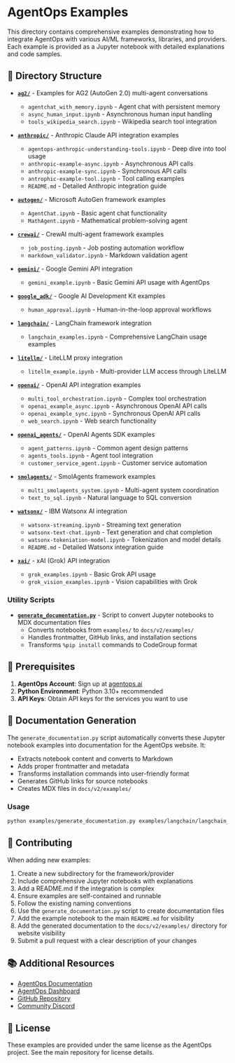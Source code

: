 # AgentOps Examples

This directory contains comprehensive examples demonstrating how to integrate AgentOps with various AI/ML frameworks, libraries, and providers. Each example is provided as a Jupyter notebook with detailed explanations and code samples.

## 📁 Directory Structure

- **[`ag2/`](./ag2/)** - Examples for AG2 (AutoGen 2.0) multi-agent conversations
  - `agentchat_with_memory.ipynb` - Agent chat with persistent memory
  - `async_human_input.ipynb` - Asynchronous human input handling
  - `tools_wikipedia_search.ipynb` - Wikipedia search tool integration

- **[`anthropic/`](./anthropic/)** - Anthropic Claude API integration examples
  - `agentops-anthropic-understanding-tools.ipynb` - Deep dive into tool usage
  - `anthropic-example-async.ipynb` - Asynchronous API calls
  - `anthropic-example-sync.ipynb` - Synchronous API calls
  - `antrophic-example-tool.ipynb` - Tool calling examples
  - `README.md` - Detailed Anthropic integration guide

- **[`autogen/`](./autogen/)** - Microsoft AutoGen framework examples
  - `AgentChat.ipynb` - Basic agent chat functionality
  - `MathAgent.ipynb` - Mathematical problem-solving agent

- **[`crewai/`](./crewai/)** - CrewAI multi-agent framework examples
  - `job_posting.ipynb` - Job posting automation workflow
  - `markdown_validator.ipynb` - Markdown validation agent

- **[`gemini/`](./gemini/)** - Google Gemini API integration
  - `gemini_example.ipynb` - Basic Gemini API usage with AgentOps

- **[`google_adk/`](./google_adk/)** - Google AI Development Kit examples
  - `human_approval.ipynb` - Human-in-the-loop approval workflows

- **[`langchain/`](./langchain/)** - LangChain framework integration
  - `langchain_examples.ipynb` - Comprehensive LangChain usage examples

- **[`litellm/`](./litellm/)** - LiteLLM proxy integration
  - `litellm_example.ipynb` - Multi-provider LLM access through LiteLLM

- **[`openai/`](./openai/)** - OpenAI API integration examples
  - `multi_tool_orchestration.ipynb` - Complex tool orchestration
  - `openai_example_async.ipynb` - Asynchronous OpenAI API calls
  - `openai_example_sync.ipynb` - Synchronous OpenAI API calls
  - `web_search.ipynb` - Web search functionality

- **[`openai_agents/`](./openai_agents/)** - OpenAI Agents SDK examples
  - `agent_patterns.ipynb` - Common agent design patterns
  - `agents_tools.ipynb` - Agent tool integration
  - `customer_service_agent.ipynb` - Customer service automation

- **[`smolagents/`](./smolagents/)** - SmolAgents framework examples
  - `multi_smolagents_system.ipynb` - Multi-agent system coordination
  - `text_to_sql.ipynb` - Natural language to SQL conversion

- **[`watsonx/`](./watsonx/)** - IBM Watsonx AI integration
  - `watsonx-streaming.ipynb` - Streaming text generation
  - `watsonx-text-chat.ipynb` - Text generation and chat completion
  - `watsonx-tokeniation-model.ipynb` - Tokenization and model details
  - `README.md` - Detailed Watsonx integration guide

- **[`xai/`](./xai/)** - xAI (Grok) API integration
  - `grok_examples.ipynb` - Basic Grok API usage
  - `grok_vision_examples.ipynb` - Vision capabilities with Grok

### Utility Scripts

- **[`generate_documentation.py`](./generate_documentation.py)** - Script to convert Jupyter notebooks to MDX documentation files
  - Converts notebooks from `examples/` to `docs/v2/examples/`
  - Handles frontmatter, GitHub links, and installation sections
  - Transforms `%pip install` commands to CodeGroup format

## 📓 Prerequisites

1. **AgentOps Account**: Sign up at [agentops.ai](https://agentops.ai)
2. **Python Environment**: Python 3.10+ recommended
3. **API Keys**: Obtain API keys for the services you want to use

## 📖 Documentation Generation

The `generate_documentation.py` script automatically converts these Jupyter notebook examples into documentation for the AgentOps website. It:

- Extracts notebook content and converts to Markdown
- Adds proper frontmatter and metadata
- Transforms installation commands into user-friendly format
- Generates GitHub links for source notebooks
- Creates MDX files in `docs/v2/examples/`

### Usage
```bash
python examples/generate_documentation.py examples/langchain/langchain_examples.ipynb
```

## 🤝 Contributing

When adding new examples:

1. Create a new subdirectory for the framework/provider
2. Include comprehensive Jupyter notebooks with explanations
3. Add a README.md if the integration is complex
4. Ensure examples are self-contained and runnable
5. Follow the existing naming conventions
6. Use the `generate_documentation.py` script to create documentation files
7. Add the example notebook to the main `README.md` for visibility
8. Add the generated documentation to the `docs/v2/examples/` directory for website visibility
9. Submit a pull request with a clear description of your changes

## 📚 Additional Resources

- [AgentOps Documentation](https://docs.agentops.ai)
- [AgentOps Dashboard](https://app.agentops.ai)
- [GitHub Repository](https://github.com/AgentOps-AI/agentops)
- [Community Discord](https://discord.gg/agentops)

## 📄 License

These examples are provided under the same license as the AgentOps project. See the main repository for license details.
